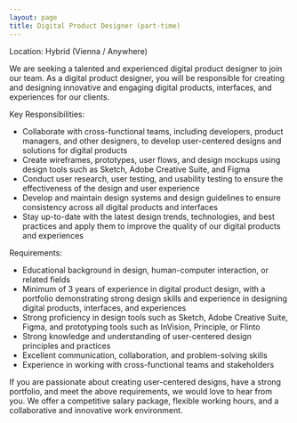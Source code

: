 ```yaml
---
layout: page
title: Digital Product Designer (part-time)
---
```


Location: Hybrid (Vienna / Anywhere)


We are seeking a talented and experienced digital product designer to join our team. As a digital product designer, you will be responsible for creating and designing innovative and engaging digital products, interfaces, and experiences for our clients.

Key Responsibilities:
* Collaborate with cross-functional teams, including developers, product managers, and other designers, to develop user-centered designs and solutions for digital products
* Create wireframes, prototypes, user flows, and design mockups using design tools such as Sketch, Adobe Creative Suite, and Figma
* Conduct user research, user testing, and usability testing to ensure the effectiveness of the design and user experience
* Develop and maintain design systems and design guidelines to ensure consistency across all digital products and interfaces
* Stay up-to-date with the latest design trends, technologies, and best practices and apply them to improve the quality of our digital products and experiences

Requirements:
* Educational background in design, human-computer interaction, or related fields
* Minimum of 3 years of experience in digital product design, with a portfolio demonstrating strong design skills and experience in designing digital products, interfaces, and experiences
* Strong proficiency in design tools such as Sketch, Adobe Creative Suite, Figma, and prototyping tools such as InVision, Principle, or Flinto
* Strong knowledge and understanding of user-centered design principles and practices
* Excellent communication, collaboration, and problem-solving skills
* Experience in working with cross-functional teams and stakeholders

If you are passionate about creating user-centered designs, have a strong portfolio, and meet the above requirements, we would love to hear from you. We offer a competitive salary package, flexible working hours, and a collaborative and innovative work environment.
